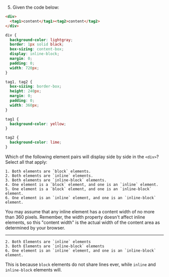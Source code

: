 5. Given the code below:

```html
<div>
  <tag1>content</tag1><tag2>content</tag2>
</div>
```

```css
div {
  background-color: lightgray;
  border: 1px solid black;
  box-sizing: content-box;
  display: inline-block;
  margin: 0;
  padding: 0;
  width: 720px;
}

tag1, tag2 {
  box-sizing: border-box;
  height: 240px;
  margin: 0;
  padding: 0;
  width: 360px;
}

tag1 {
  background-color: yellow;
}

tag2 {
  background-color: lime;
}
```

Which of the following element pairs will display side by side in the `<div>`? Select all that apply:

    1. Both elements are `block` elements.
    2. Both elements are `inline` elements.
    3. Both elements are `inline-block` elements.
    4. One element is a `block` element, and one is an `inline` element.
    5. One element is a `block` element, and one is an `inline-block` element.
    6. One element is an `inline` element, and one is an `inline-block` element.

You may assume that any inline element has a content width of no more than 360 pixels. Remember, the width property doesn't affect inline elements, so this "content width" is the actual width of the content area as determined by your browser.

---

    2. Both Elements are `inline` elements
    3. Both Elements are `inline-block` elements
    6. One element is an `inline` element, and one is an `inline-block` element.

This is because `block` elements do not share lines ever, while `inline` and `inline-block` elements will.
